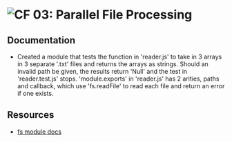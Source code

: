![CF](https://camo.githubusercontent.com/70edab54bba80edb7493cad3135e9606781cbb6b/687474703a2f2f692e696d6775722e636f6d2f377635415363382e706e67) 03: Parallel File Processing
===


## Documentation
* Created a module that tests the function in 'reader.js' to take in 3 arrays in 3 separate '.txt' files and returns the arrays as strings. Should an invalid path be given, the results return 'Null' and the test in 'reader.test.js' stops. 'module.exports' in 'reader.js' has 2 arities, paths and callback, which use 'fs.readFile' to read each file and return an error if one exists.  

## Resources  
  * [fs module docs](https://nodejs.org/api/fs.html)
